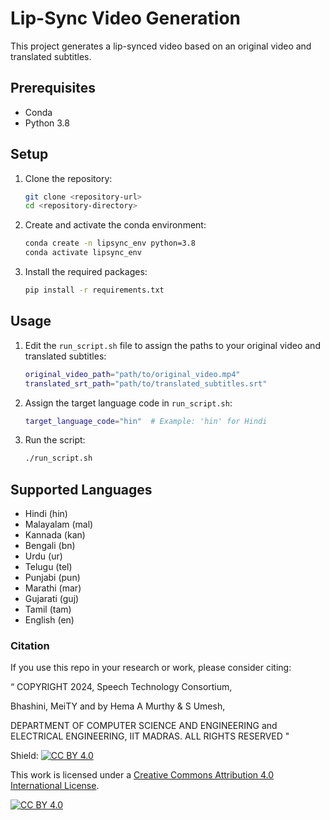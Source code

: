 # Lip-Sync Video Generation

This project generates a lip-synced video based on an original video and translated subtitles.

## Prerequisites

- Conda
- Python 3.8

## Setup

1. Clone the repository:

    ```bash
    git clone <repository-url>
    cd <repository-directory>
    ```

2. Create and activate the conda environment:

    ```bash
    conda create -n lipsync_env python=3.8
    conda activate lipsync_env
    ```

3. Install the required packages:

    ```bash
    pip install -r requirements.txt
    ```

## Usage

1. Edit the `run_script.sh` file to assign the paths to your original video and translated subtitles:

    ```bash
    original_video_path="path/to/original_video.mp4"
    translated_srt_path="path/to/translated_subtitles.srt"
    ```

2. Assign the target language code in `run_script.sh`:

    ```bash
    target_language_code="hin"  # Example: 'hin' for Hindi
    ```

3. Run the script:

    ```bash
    ./run_script.sh
    ```

## Supported Languages

- Hindi (hin)
- Malayalam (mal)
- Kannada (kan)
- Bengali (bn)
- Urdu (ur)
- Telugu (tel)
- Punjabi (pun)
- Marathi (mar)
- Gujarati (guj)
- Tamil (tam)
- English (en)

### Citation
If you use this repo in your research or work, please consider citing:

“
COPYRIGHT
2024, Speech Technology Consortium,

Bhashini, MeiTY and by Hema A Murthy & S Umesh,


DEPARTMENT OF COMPUTER SCIENCE AND ENGINEERING
and
ELECTRICAL ENGINEERING,
IIT MADRAS. ALL RIGHTS RESERVED "



Shield: [![CC BY 4.0][cc-by-shield]][cc-by]

This work is licensed under a
[Creative Commons Attribution 4.0 International License][cc-by].

[![CC BY 4.0][cc-by-image]][cc-by]

[cc-by]: http://creativecommons.org/licenses/by/4.0/
[cc-by-image]: https://i.creativecommons.org/l/by/4.0/88x31.png
[cc-by-shield]: https://img.shields.io/badge/License-CC%20BY%204.0-lightgrey.svg
